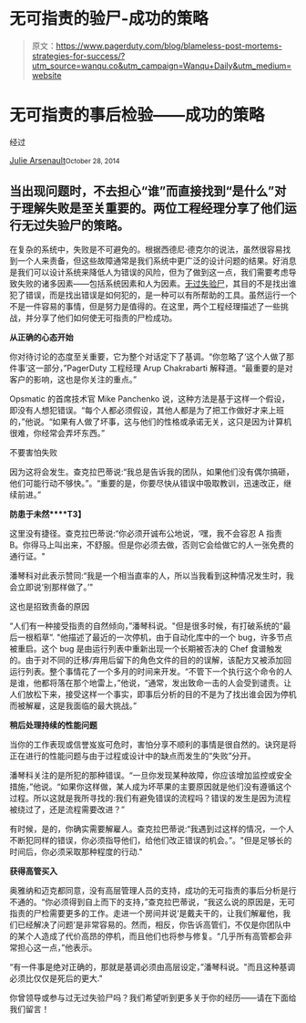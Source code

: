 # 无可指责的验尸-成功的策略

> 原文：<https://www.pagerduty.com/blog/blameless-post-mortems-strategies-for-success/?utm_source=wanqu.co&utm_campaign=Wanqu+Daily&utm_medium=website>

# 无可指责的事后检验——成功的策略

经过

[Julie Arsenault](/blog/author/julie-arsenault)<small>October 28, 2014</small>

## 当出现问题时，不去担心“谁”而直接找到“是什么”对于理解失败是至关重要的。两位工程经理分享了他们运行无过失验尸的策略。

在复杂的系统中，失败是不可避免的。根据西德尼·德克尔的说法，虽然很容易找到一个人来责备，但这些故障通常是我们系统中更广泛的设计问题的结果。好消息是我们可以设计系统来降低人为错误的风险，但为了做到这一点，我们需要考虑导致失败的诸多因素——包括系统因素和人为因素。[无过失验尸](http://codeascraft.com/2012/05/22/blameless-postmortems/)，其目的不是找出谁犯了错误，而是找出错误是如何犯的，是一种可以有所帮助的工具。虽然运行一个不是一件容易的事情，但是努力是值得的。在这里，两个工程经理描述了一些挑战，并分享了他们如何使无可指责的尸检成功。

**从正确的心态开始**

你对待讨论的态度至关重要，它为整个对话定下了基调。“你忽略了‘这个人做了那件事’这一部分，”PagerDuty 工程经理 Arup Chakrabarti 解释道。“最重要的是对客户的影响，这也是你关注的重点。”

Opsmatic 的首席技术官 Mike Panchenko 说，这种方法是基于这样一个假设，即没有人想犯错误。“每个人都必须假设，其他人都是为了把工作做好才来上班的，”他说。“如果有人做了坏事，这与他们的性格或承诺无关，这只是因为计算机很难，你经常会弄坏东西。”

不要害怕失败

因为这将会发生。查克拉巴蒂说:“我总是告诉我的团队，如果他们没有偶尔搞砸，他们可能行动不够快。”。“重要的是，你要尽快从错误中吸取教训，迅速改正，继续前进。”

**防患于未然****T3】**

这里没有捷径。查克拉巴蒂说:“你必须开诚布公地说，‘嘿，我不会容忍 A 指责 B。你得马上叫出来，不舒服。但是你必须去做，否则它会给做它的人一张免费的通行证。"

潘琴科对此表示赞同:“我是一个相当直率的人，所以当我看到这种情况发生时，我会立即说‘别那样做了。’"

这也是招致责备的原因

“人们有一种接受指责的自然倾向，”潘琴科说。"但是很多时候，有打破系统的“最后一根稻草”. "他描述了最近的一次停机，由于自动化库中的一个 bug，许多节点被重启。这个 bug 是由运行列表中重新出现一个长期被否决的 Chef 食谱触发的。由于对不同的迁移/弃用后留下的角色文件的目的的误解，该配方又被添加回运行列表。整个事情花了一个多月的时间来开发。“不管下一个执行这个命令的人是谁，他都将落在那个地雷上，”他说，“通常，发出致命一击的人会受到谴责。让人们放松下来，接受这样一个事实，即事后分析的目的不是为了找出谁会因为停机而被解雇，这是我面临的最大挑战。”

**稍后处理持续的性能问题**

当你的工作表现或信誉岌岌可危时，害怕分享不顺利的事情是很自然的。诀窍是将正在进行的性能问题与由于过程或设计中的缺点而发生的“失败”分开。

潘琴科关注的是所犯的那种错误。“一旦你发现某种故障，你应该增加监控或安全措施，”他说。“如果你这样做，某人成为坏苹果的主要原因就是他们没有遵循这个过程。所以这就是我所寻找的:我们有避免错误的流程吗？错误的发生是因为流程被绕过了，还是流程需要改进？”

有时候，是的，你确实需要解雇人。查克拉巴蒂说:“我遇到过这样的情况，一个人不断犯同样的错误，你必须指导他们，给他们改正错误的机会。”。"但是足够长的时间后，你必须采取那种程度的行动."

**获得高管买入**

奥雅纳和迈克都同意，没有高层管理人员的支持，成功的无可指责的事后分析是行不通的。“你必须得到自上而下的支持，”查克拉巴蒂说，“我这么说的原因是，无可指责的尸检需要更多的工作。走进一个房间并说‘是戴夫干的，让我们解雇他，我们已经解决了问题’是非常容易的。然而，相反，你告诉高管们，不仅是你团队中的某个人造成了代价高昂的停机，而且他们也将参与修复。“几乎所有高管都会非常担心这一点，”他表示。

“有一件事是绝对正确的，那就是基调必须由高层设定，”潘琴科说。"而且这种基调必须比仅仅是死后的更大."

你曾领导或参与过无过失验尸吗？我们希望听到更多关于你的经历——请在下面给我们留言！